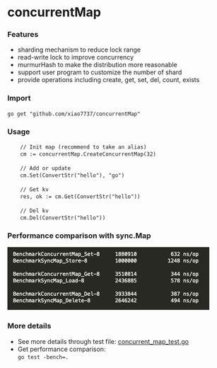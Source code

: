 # concurrentMap

### Features
 - sharding mechanism to reduce lock range
 - read-write lock to improve concurrency
 - murmurHash to make the distribution more reasonable
 - support user program to customize the number of shard
 - provide operations including create, get, set, del, count, exists 
 
### Import
```
go get "github.com/xiao7737/concurrentMap"
```
### Usage
```
    // Init map (recommend to take an alias)
    cm := concurrentMap.CreateConcurrentMap(32)

    // Add or update
    cm.Set(ConvertStr("hello"), "go")

    // Get kv
    res, ok := cm.Get(ConvertStr("hello"))   

    // Del kv
    cm.Del(ConvertStr("hello"))
```


### Performance comparison with sync.Map
![image](https://github.com/xiao7737/concurrentMap/blob/master/bench.png)

### More details
 -  See more details through test file: [concurrent_map_test.go](https://github.com/xiao7737/concurrentMap/blob/master/concurrent_map_test.go)   
 -  Get performance comparison:   
 ```go test -bench=.```
